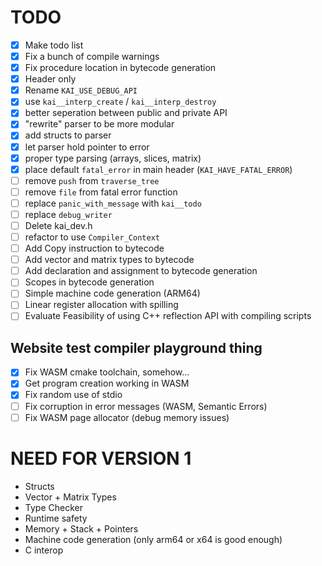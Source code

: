 # TODO
- [x] Make todo list
- [x] Fix a bunch of compile warnings
- [x] Fix procedure location in bytecode generation
- [x] Header only
- [x] Rename `KAI_USE_DEBUG_API`
- [x] use `kai__interp_create` / `kai__interp_destroy`
- [x] better seperation between public and private API
- [x] "rewrite" parser to be more modular
- [x] add structs to parser
- [x] let parser hold pointer to error
- [x] proper type parsing (arrays, slices, matrix)
- [x] place default `fatal_error` in main header (`KAI_HAVE_FATAL_ERROR`)
- [ ] remove `push` from `traverse_tree`
- [ ] remove `file` from fatal error function
- [ ] replace `panic_with_message` with `kai__todo`
- [ ] replace `debug_writer`
- [ ] Delete kai_dev.h
- [ ] refactor to use `Compiler_Context`
- [ ] Add Copy instruction to bytecode
- [ ] Add vector and matrix types to bytecode
- [ ] Add declaration and assignment to bytecode generation
- [ ] Scopes in bytecode generation
- [ ] Simple machine code generation (ARM64)
- [ ] Linear register allocation with spilling
- [ ] Evaluate Feasibility of using C++ reflection API with compiling scripts

## Website test compiler playground thing
- [x] Fix WASM cmake toolchain, somehow...
- [x] Get program creation working in WASM
- [x] Fix random use of stdio
- [ ] Fix corruption in error messages (WASM, Semantic Errors)
- [ ] Fix WASM page allocator (debug memory issues)

# NEED FOR VERSION 1
- Structs
- Vector + Matrix Types
- Type Checker
- Runtime safety
- Memory + Stack + Pointers
- Machine code generation (only arm64 or x64 is good enough)
- C interop
